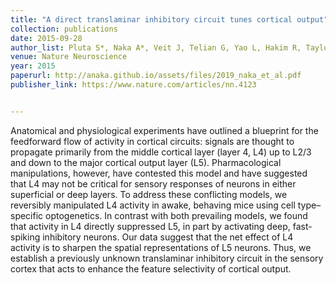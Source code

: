 ```yaml
---
title: "A direct translaminar inhibitory circuit tunes cortical output"
collection: publications
date: 2015-09-28
author_list: Pluta S*, Naka A*, Veit J, Telian G, Yao L, Hakim R, Taylor D, Adesnik H.
venue: Nature Neuroscience
year: 2015
paperurl: http://anaka.github.io/assets/files/2019_naka_et_al.pdf
publisher_link: https://www.nature.com/articles/nn.4123


---
```

Anatomical and physiological experiments have outlined a blueprint for the feedforward flow of activity in cortical circuits: signals are thought to propagate primarily from the middle cortical layer (layer 4, L4) up to L2/3 and down to the major cortical output layer (L5). Pharmacological manipulations, however, have contested this model and have suggested that L4 may not be critical for sensory responses of neurons in either superficial or deep layers. To address these conflicting models, we reversibly manipulated L4 activity in awake, behaving mice using cell type–specific optogenetics. In contrast with both prevailing models, we found that activity in L4 directly suppressed L5, in part by activating deep, fast-spiking inhibitory neurons. Our data suggest that the net effect of L4 activity is to sharpen the spatial representations of L5 neurons. Thus, we establish a previously unknown translaminar inhibitory circuit in the sensory cortex that acts to enhance the feature selectivity of cortical output.
